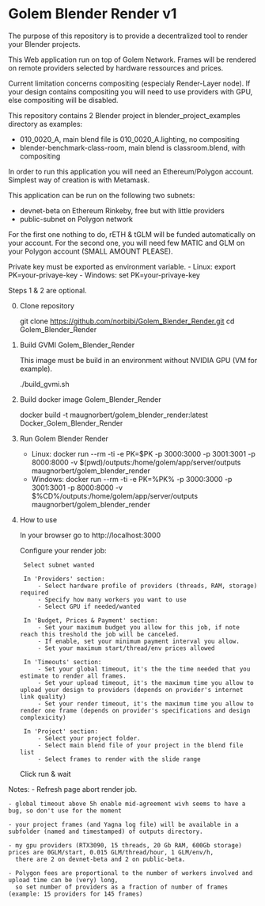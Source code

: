 # Golem Blender Render v1

The purpose of this repository is to provide a decentralized tool to render your Blender projects.

This Web application run on top of Golem Network.
Frames will be rendered on remote providers selected by hardware ressources and prices.

Current limitation concerns compositing (especialy Render-Layer node).
If your design contains compositing you will need to use providers with GPU, else compositing will be disabled.

This repository contains 2 Blender project in blender_project_examples directory as examples:
- 010_0020_A, main blend file is 010_0020_A.lighting, no compositing
- blender-benchmark-class-room, main blend is classroom.blend, with compositing

In order to run this application you will need an Ethereum/Polygon account.
Simplest way of creation is with Metamask.

This application can be run on the following two subnets:
- devnet-beta on Ethereum Rinkeby, free but with little providers
- public-subnet on Polygon network

For the first one nothing to do, rETH & tGLM will be funded automatically on your account.
For the second one, you will need few MATIC and GLM on your Polygon account (SMALL AMOUNT PLEASE).

Private key must be exported as environment variable.
	- Linux:	export PK=your-privaye-key
	- Windows:	set PK=your-privaye-key

Steps 1 & 2 are optional.

0) Clone repository

	git clone https://github.com/norbibi/Golem_Blender_Render.git
	cd Golem_Blender_Render

1) Build GVMI Golem_Blender_Render

	This image must be build in an environment without NVIDIA GPU (VM for example).

	./build_gvmi.sh

2) Build docker image Golem_Blender_Render

	docker build -t maugnorbert/golem_blender_render:latest Docker_Golem_Blender_Render

3) Run Golem Blender Render

	- Linux:	docker run --rm -ti -e PK=$PK -p 3000:3000 -p 3001:3001 -p 8000:8000 -v $(pwd)/outputs:/home/golem/app/server/outputs maugnorbert/golem_blender_render
	- Windows: 	docker run --rm -ti -e PK=%PK% -p 3000:3000 -p 3001:3001 -p 8000:8000 -v $%CD%/outputs:/home/golem/app/server/outputs maugnorbert/golem_blender_render

4) How to use

	In your browser go to http://localhost:3000

	Configure your render job:

		Select subnet wanted

		In 'Providers' section:
			- Select hardware profile of providers (threads, RAM, storage) required
			- Specify how many workers you want to use
			- Select GPU if needed/wanted

		In 'Budget, Prices & Payment' section:
			- Set your maximum budget you allow for this job, if note reach this treshold the job will be canceled.
			- If enable, set your minimum payment interval you allow.
			- Set your maximum start/thread/env prices allowed

		In 'Timeouts' section:
			- Set your global timeout, it's the the time needed that you estimate to render all frames.
			- Set your upload timeout, it's the maximum time you allow to upload your design to providers (depends on provider's internet link quality)
			- Set your render timeout, it's the maximum time you allow to render one frame (depends on provider's specifications and design complexicity)

		In 'Project' section:
			- Select your project folder.
			- Select main blend file of your project in the blend file list
			- Select frames to render with the slide range

	Click run & wait

Notes:
	- Refresh page abort render job.

	- global timeout above 5h enable mid-agreement wivh seems to have a bug, so don't use for the moment

	- your project frames (and Yagna log file) will be available in a subfolder (named and timestamped) of outputs directory.
 
 	- my gpu providers (RTX3090, 15 threads, 20 Gb RAM, 600Gb storage) prices are 0GLM/start, 0.015 GLM/thread/hour, 1 GLM/env/h,
 	  there are 2 on devnet-beta and 2 on public-beta.

	- Polygon fees are proportional to the number of workers involved and upload time can be (very) long,
	  so set number of providers as a fraction of number of frames (example: 15 providers for 145 frames)
